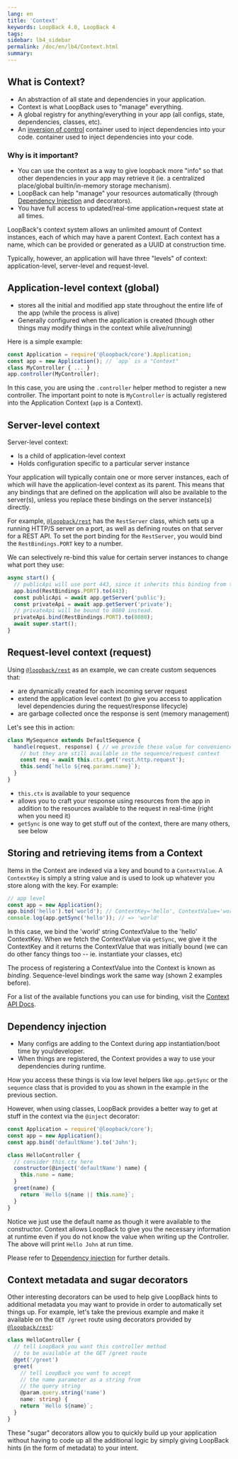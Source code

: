 ```yaml
---
lang: en
title: 'Context'
keywords: LoopBack 4.0, LoopBack 4
tags:
sidebar: lb4_sidebar
permalink: /doc/en/lb4/Context.html
summary:
---
```


## What is Context?

- An abstraction of all state and dependencies in your application.
- Context is what LoopBack uses to "manage" everything.
- A global registry for anything/everything in your app (all configs, state,
dependencies, classes, etc).
- An [inversion of control](https://en.wikipedia.org/wiki/Inversion_of_control) container used to inject dependencies into your code. container used to inject dependencies into your code.

### Why is it important?

- You can use the context as a way to give loopback more "info" so that other
dependencies in your app may retrieve it (ie. a centralized place/global
builtin/in-memory storage mechanism).
- LoopBack can help "manage" your resources automatically (through
[Dependency Injection](Dependency-injection.html) and decorators).
- You have full access to updated/real-time application+request state at all
times.

LoopBack's context system allows an unlimited amount of Context instances,
each of which may have a parent Context. Each context has a name, which can
be provided or generated as a UUID at construction time.

Typically, however, an application will have three "levels" of context: application-level, server-level and request-level.

## Application-level context (global)

- stores all the initial and modified app state throughout the entire life of
the app (while the process is alive)
- Generally configured when the application is created (though other things may
modify things in the context while alive/running)

Here is a simple example:

```js
const Application = require('@loopback/core').Application;
const app = new Application(); // `app` is a "Context"
class MyController { ... }
app.controller(MyController);
```

In this case, you are using the `.controller` helper method to register a new
controller. The important point to note is `MyController` is actually registered
into the Application Context (`app` is a Context).

## Server-level context

Server-level context:
- Is a child of application-level context
- Holds configuration specific to a particular server instance

Your application will typically contain one or more server instances, each of
which will have the application-level context as its parent. This means that
any bindings that are defined on the application will also be available to the
server(s), unless you replace these bindings on the server instance(s) directly.

For example, [`@loopback/rest`](https://github.com/strongloop/loopback-next/blob/master/packages/rest)
has the `RestServer` class, which sets up a running HTTP/S server on a port, as
well as defining routes on that server for a REST API. To set the port binding
for the `RestServer`, you would bind the `RestBindings.PORT` key to a number.

We can selectively re-bind this value for certain server instances to change
what port they use:

```js
async start() {
  // publicApi will use port 443, since it inherits this binding from the app.
  app.bind(RestBindings.PORT).to(443);
  const publicApi = await app.getServer('public');
  const privateApi = await app.getServer('private');
  // privateApi will be bound to 8080 instead.
  privateApi.bind(RestBindings.PORT).to(8080);
  await super.start();
}
```

## Request-level context (request)

Using [`@loopback/rest`](https://github.com/strongloop/loopback-next/blob/master/packages/rest) as an
example, we can create custom sequences that:
- are dynamically created for each incoming server request
- extend the application level context (to give you access to application level dependencies during the request/response lifecycle)
- are garbage collected once the response is sent (memory management)

Let's see this in action:

```js
class MySequence extends DefaultSequence {
  handle(request, response) { // we provide these value for convenience (taken from the Context)
    // but they are still available in the sequence/request context
    const req = await this.ctx.get('rest.http.request');
    this.send(`hello ${req.params.name}`);
  }
}
```

- `this.ctx` is available to your sequence
- allows you to craft your response using resources from the app in addition to
the resources available to the request in real-time (right when you need it)
- `getSync` is one way to get stuff out of the context, there are many others,
see below

## Storing and retrieving items from a Context

Items in the Context are indexed via a key and bound to a `ContextValue`.
A `ContextKey` is simply a string value and is used to look up whatever you
store along with the key. For example:

```js
// app level
const app = new Application();
app.bind('hello').to('world'); // ContextKey='hello', ContextValue='world'
console.log(app.getSync('hello')); // => 'world'
```

In this case, we bind the 'world' string ContextValue to the 'hello' ContextKey.
When we fetch the ContextValue via `getSync`, we give it the ContextKey and it
returns the ContextValue that was initially bound (we can do other fancy things
too -- ie. instantiate your classes, etc)

The process of registering a ContextValue into the Context is known as
_binding_. Sequence-level bindings work the same way (shown 2 examples before).

For a list of the available functions you can use for binding, visit
the [Context API Docs](http://apidocs.loopback.io/@loopback%2fcontext).

## Dependency injection

- Many configs are adding to the Context during app instantiation/boot time by you/developer.
- When things are registered, the Context provides a way to use your
dependencies during runtime.

How you access these things is via low level helpers like `app.getSync` or the
`sequence` class that is provided to you as shown in the example in the previous
section.

However, when using classes, LoopBack provides a better way to get at stuff in
the context via the `@inject` decorator:

```js
const Application = require('@loopback/core');
const app = new Application();
const app.bind('defaultName').to('John');

class HelloController {
  // consider this.ctx here
  constructor(@inject('defaultName') name) {
    this.name = name;
  }
  greet(name) {
    return `Hello ${name || this.name}`;
  }
}
```

Notice we just use the default name as though it were available to the
constructor. Context allows LoopBack to give you the necessary information at
runtime even if you do not know the value when writing up the Controller.
The above will print `Hello John` at run time.

Please refer to [Dependency injection](Dependency-injection.html) for further
details.

## Context metadata and sugar decorators

Other interesting decorators can be used to help give LoopBack hints to
additional metadata you may want to provide in order to automatically set things
up. For example, let's take the previous example and make it available on the
`GET /greet` route using decorators provided by
[`@loopback/rest`](https://github.com/strongloop/loopback-next/blob/master/packages/rest):

```ts
class HelloController {
  // tell LoopBack you want this controller method
  // to be available at the GET /greet route
  @get('/greet')
  greet(
    // tell LoopBack you want to accept
    // the name parameter as a string from
    // the query string
    @param.query.string('name')
    name: string) {
    return `Hello ${name}`;
  }
}
```

These "sugar" decorators allow you to quickly build up your application without
having to code up all the additional logic by simply giving LoopBack hints
(in the form of metadata) to your intent.
